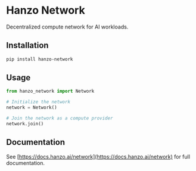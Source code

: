 # Hanzo Network

Decentralized compute network for AI workloads.

## Installation

```bash
pip install hanzo-network
```

## Usage

```python
from hanzo_network import Network

# Initialize the network
network = Network()

# Join the network as a compute provider
network.join()
```

## Documentation

See [https://docs.hanzo.ai/network](https://docs.hanzo.ai/network) for full documentation.
